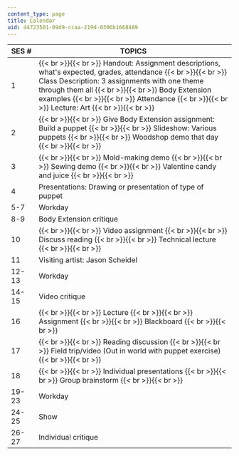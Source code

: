 ```yaml
---
content_type: page
title: Calendar
uid: 44723501-09d9-ccaa-219d-0306b1668489
---
```


| SES # | TOPICS |
| --- | --- |
| 1 |  {{< br >}}{{< br >}} Handout: Assignment descriptions, what's expected, grades, attendance {{< br >}}{{< br >}} Class Description: 3 assignments with one theme through them all {{< br >}}{{< br >}} Body Extension examples {{< br >}}{{< br >}} Attendance {{< br >}}{{< br >}} Lecture: Art {{< br >}}{{< br >}}  |
| 2 |  {{< br >}}{{< br >}} Give Body Extension assignment: Build a puppet {{< br >}}{{< br >}} Slideshow: Various puppets {{< br >}}{{< br >}} Woodshop demo that day {{< br >}}{{< br >}}  |
| 3 |  {{< br >}}{{< br >}} Mold-making demo {{< br >}}{{< br >}} Sewing demo {{< br >}}{{< br >}} Valentine candy and juice {{< br >}}{{< br >}}  |
| 4 | Presentations: Drawing or presentation of type of puppet |
| 5-7 | Workday |
| 8-9 | Body Extension critique |
| 10 |  {{< br >}}{{< br >}} Video assignment {{< br >}}{{< br >}} Discuss reading {{< br >}}{{< br >}} Technical lecture {{< br >}}{{< br >}}  |
| 11 | Visiting artist: Jason Scheidel |
| 12-13 | Workday |
| 14-15 | Video critique |
| 16 |  {{< br >}}{{< br >}} Lecture {{< br >}}{{< br >}} Assignment {{< br >}}{{< br >}} Blackboard {{< br >}}{{< br >}}  |
| 17 |  {{< br >}}{{< br >}} Reading discussion {{< br >}}{{< br >}} Field trip/video (Out in world with puppet exercise) {{< br >}}{{< br >}}  |
| 18 |  {{< br >}}{{< br >}} Individual presentations {{< br >}}{{< br >}} Group brainstorm {{< br >}}{{< br >}}  |
| 19-23 | Workday |
| 24-25 | Show |
| 26-27 | Individual critique